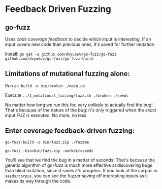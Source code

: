 # Feedback Driven Fuzzing

## go-fuzz

Uses _code coverage feedback_ to decide which input is interesting. If an input covers new code than previous ones, it's saved for further mutation.

Install: `go get -u github.com/dvyukov/go-fuzz/go-fuzz github.com/dvyukov/go-fuzz/go-fuzz-build`

## Limitations of mutational fuzzing alone:

Run `go build -o bin/broken ./main.go`

Execute `../1_mutational_fuzzing/fuzz.sh ./broken ./seeds`

No matter how long we run this for, very unlikely to actually find the bug! That's because of the nature of the bug: it's only triggered when the _exact_ input FUZ is executed. No more, no less.

## Enter coverage feedback-driven fuzzing: 

`go-fuzz-build -o bin/fuzz.zip ./fuzzme`

`go-fuzz -bin=bin/fuzz.zip -workdir=seeds`

You'll see that we find the bug in a matter of seconds! That's because the genetic algorithm of go-fuzz is much more effective at discovering bugs than blind mutation, since it saves it's progress. If you look at the corpus in `seeds/corpus`, you can see the fuzzer saving off interesting inputs as it makes its way through the code.